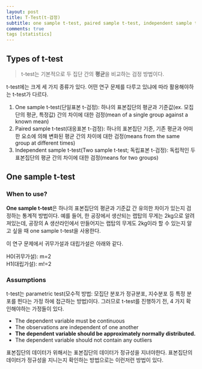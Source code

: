 ```yaml
---
layout: post
title: T-Test(t-검정)
subtitle: one sample t-test, paired sample t-test, independent sample t-test
comments: true
tags [statistics]
---
```


## Types of t-test

> t-test는 기본적으로 두 집단 간의 **평균**을 비교하는 검정 방법이다.

t-test에는 크게 세 가지 종류가 있다.
어떤 연구 문제를 다루고 있냐에 따라 활용해야하는 t-test가 다르다.

1. One sample t-test(단일표본 t-검정): 하나의 표본집단의 평균과 기준값(ex. 모집단의 평균, 특정값) 간의 차이에 대한 검정(mean of a single group against a known mean)   
2. Paired sample t-test(대응표본 t-검정): 하나의 표본집단 기준, 기존 평균과 어떠한 요소에 의해 변화된 평균 간의 차이에 대한 검정(means from the same group at different times)   
3. Independent sample t-test(Two sample t-test; 독립표본 t-검정): 독립적인 두 표본집단의 평균 간의 차이에 대한 검정(means for two groups)   
 
## One sample t-test

### When to use?
**One sample t-test**은 하나의 표본집단의 평균과 기준값 간 유의한 차이가 있는지 검정하는 통계적 방법이다. 예를 들어, 한 공장에서 생산되는 랩탑의 무게는 2kg으로 알려져있는데, 공장의 A 생산라인에서 만들어지는 랩탑의 무게도 2kg이라 할 수 있는지 알고 싶을 때 one sample t-test을 사용한다.

이 연구 문제에서 귀무가설과 대립가설은 아래와 같다.   

H0(귀무가설): m=2   
H1(대립가설): m!=2   

### Assumptions
t-test는 parametric test(모수적 방법: 모집단 분포가 정규분포, 지수분포 등 특정 분포를 띈다는 가정 하에 접근하는 방법)이다. 그러므로 t-test를 진행하기 전, 4 가지 확인해야하는 가정들이 있다.

* The dependent variable must be continuous
* The observations are independent of one another
* **The dependent variable should be approximately normally distributed.**
* The dependent variable should not contain any outliers


표본집단의 데이터가 위해서는 표본집단의 데이터가 정규성을 지녀야한다. 표본집단의 데이터가 정규성을 지니는지 확인하는 방법으로는 이런저런 방법이 있다.
